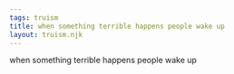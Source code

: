 ```yaml
---
tags: truism
title: when something terrible happens people wake up
layout: truism.njk
---
```


when something terrible happens people wake up